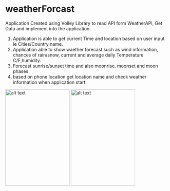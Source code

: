 # weatherForcast

Application Created using Volley Library to read API form WeatherAPI, Get Data and implement into the application. 
 
1. Application is able to get current Time and location based on user input ie Cities/Country name. 
2. Application able to show waether forecast such as wind information, chances of rain/snow, current and average daily Temperature C/F,humidity. 
3. Forecast sunrise/sunset time and also moonrise, moonset and moon phases
4. based on phone location get location name and check weather information when application start. 

<img src="https://user-images.githubusercontent.com/43243626/116403947-bd3ab480-a860-11eb-8630-fca17e27f426.png" alt="alt text" width="200" height="300">
<img src="https://user-images.githubusercontent.com/43243626/116404676-74cfc680-a861-11eb-9f17-d92c54d978b8.png" alt="alt text" width="200" height="300">

